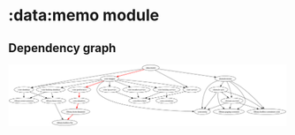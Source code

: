 # :data:memo module
## Dependency graph
![Dependency graph](../../docs/images/graphs/dep_graph_data_memo.svg)
